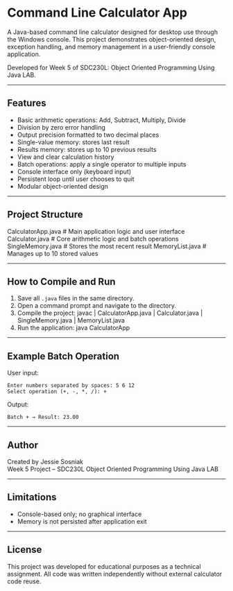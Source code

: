 # Command Line Calculator App

A Java-based command line calculator designed for desktop use through the Windows console. 
This project demonstrates object-oriented design, exception handling, and memory management 
in a user-friendly console application. 

Developed for Week 5 of SDC230L: Object Oriented Programming Using Java LAB.

---

## Features

- Basic arithmetic operations: Add, Subtract, Multiply, Divide
- Division by zero error handling
- Output precision formatted to two decimal places
- Single-value memory: stores last result
- Results memory: stores up to 10 previous results
- View and clear calculation history
- Batch operations: apply a single operator to multiple inputs
- Console interface only (keyboard input)
- Persistent loop until user chooses to quit
- Modular object-oriented design

---

## Project Structure

CalculatorApp.java     # Main application logic and user interface 
Calculator.java        # Core arithmetic logic and batch operations 
SingleMemory.java      # Stores the most recent result 
MemoryList.java        # Manages up to 10 stored values

---

## How to Compile and Run

1. Save all `.java` files in the same directory.
2. Open a command prompt and navigate to the directory.
3. Compile the project: 
    javac | CalculatorApp.java | Calculator.java | SingleMemory.java | MemoryList.java
4. Run the application: 
    java CalculatorApp

---

## Example Batch Operation

User input:

    Enter numbers separated by spaces: 5 6 12 
    Select operation (+, -, *, /): +

Output:

    Batch + → Result: 23.00

---

## Author

Created by Jessie Sosniak  
Week 5 Project – SDC230L Object Oriented Programming Using Java LAB

---

## Limitations

- Console-based only; no graphical interface
- Memory is not persisted after application exit

---

## License

This project was developed for educational purposes as a technical assignment. 
All code was written independently without external calculator code reuse.


